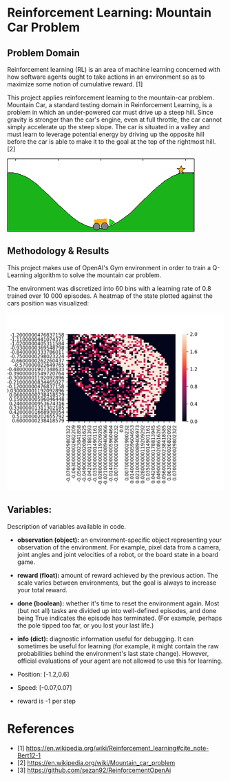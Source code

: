 # Reinforcement Learning: Mountain Car Problem

## Problem Domain
Reinforcement learning (RL) is an area of machine learning concerned with how software agents ought to take actions in an environment so as to maximize some notion of cumulative reward. [1]

This project applies reinforcement learning to the mountain-car problem. Mountain Car, a standard testing domain in Reinforcement Learning, is a problem in which an under-powered car must drive up a steep hill. Since gravity is stronger than the car's engine, even at full throttle, the car cannot simply accelerate up the steep slope. The car is situated in a valley and must learn to leverage potential energy by driving up the opposite hill before the car is able to make it to the goal at the top of the rightmost hill. [2]

![alt text](./Mcar.png)


## Methodology & Results

This project makes use of OpenAI's Gym environment in order to train a Q-Learning algorithm to solve the mountain car problem.

The environment was discretized into 60 bins with a learning rate of 0.8 trained over 10 000 episodes. A heatmap of the state plotted against the cars position was visualized:

![alt text](./heatmap.png)


## Variables:
Description of variables available in code.

- **observation (object):** an environment-specific object representing your observation of the environment. For example, pixel data from a camera, joint angles and joint velocities of a robot, or the board state in a board game.

- **reward (float):** amount of reward achieved by the previous action. The scale varies between environments, but the goal is always to increase your total reward.

- **done (boolean):** whether it's time to reset the environment again. Most (but not all) tasks are divided up into well-defined episodes, and done being True indicates the episode has terminated. (For example, perhaps the pole tipped too far, or you lost your last life.)

- **info (dict):** diagnostic information useful for debugging. It can sometimes be useful for learning (for example, it might contain the raw probabilities behind the environment's last state change). However, official evaluations of your agent are not allowed to use this for learning.


- Position: [-1.2,0.6]
- Speed: [-0.07,0.07]
- reward is -1 per step


# References

- [1] https://en.wikipedia.org/wiki/Reinforcement_learning#cite_note-Bert12-1
- [2] https://en.wikipedia.org/wiki/Mountain_car_problem
- [3] https://github.com/sezan92/ReinforcementOpenAi

